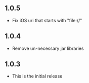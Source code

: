 ## 1.0.5

* Fix iOS uri that starts with "file://"

## 1.0.4

* Remove un-necessary jar libraries

## 1.0.3

* This is the initial release

